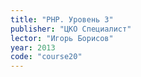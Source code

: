 ```yaml
---
title: "PHP. Уровень 3"
publisher: "ЦКО Специалист"
lector: "Игорь Борисов"
year: 2013
code: "course20"
---
```

